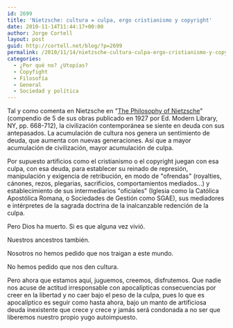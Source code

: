 ```yaml
---
id: 2699
title: 'Nietzsche: cultura = culpa, ergo cristianismo y copyright'
date: 2010-11-14T11:44:17+00:00
author: Jorge Cortell
layout: post
guid: http://cortell.net/blog/?p=2699
permalink: /2010/11/14/nietzsche-cultura-culpa-ergo-cristianismo-y-copyright/
categories:
  - ¿Por qué no? ¿Utopías?
  - Copyfight
  - Filosofí­a
  - General
  - Sociedad y polí­tica
---
```

Tal y como comenta en Nietzsche en "<a title="http://www.amazon.com/Philosophy-Nietzsche-Friedrich/dp/B000MPRDM6/ref=sr_1_1?ie=UTF8&qid=1289725873&sr=8-1" href="http://www.amazon.com/Philosophy-Nietzsche-Friedrich/dp/B000MPRDM6/ref=sr_1_1?ie=UTF8&qid=1289725873&sr=8-1" target="_blank">The Philosophy of Nietzsche</a>" (compendio de 5 de sus obras publicado en 1927 por Ed. Modern Library, NY, pp. 668-712), la civilización contemporánea se siente en deuda con sus antepasados. La acumulación de cultura nos genera un sentimiento de deuda, que aumenta con nuevas generaciones. Así que a mayor acumulación de civilización, mayor acumulación de culpa.

Por supuesto artificios como el cristianismo o el copyright juegan con esa culpa, con esa deuda, para establecer su reinado de represión, manipulación y exigencia de retribución, en modo de "ofrendas" (royalties, cánones, rezos, plegarias, sacrificios, comportamientos mediados...) y establecimiento de sus intermediarios "oficiales" (Iglesia como la Católica Apostólica Romana, o Sociedades de Gestión como SGAE), sus mediadores e intérpretes de la sagrada doctrina de la inalcanzable redención de la culpa.

Pero Dios ha muerto. Si es que alguna vez vivió.

Nuestros ancestros también.

Nosotros no hemos pedido que nos traigan a este mundo.

No hemos pedido que nos den cultura.

Pero ahora que estamos aquí, juguemos, creemos, disfrutemos. Que nadie nos acuse de actitud irresponsable con apocalípticas consecuencias por creer en la libertad y no caer bajo el peso de la culpa, pues lo que es apocalíptico es seguir como hasta ahora, bajo un manto de artificiosa deuda inexistente que crece y crece y jamás será condonada a no ser que liberemos nuestro propio yugo autoimpuesto.
